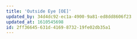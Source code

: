 ```yaml
---
title: 'Outside Eye [OE]'
updated_by: 34d4dc92-ec1a-4900-9a81-ed8dd8606f23
updated_at: 1610545698
id: 2ff36645-631d-4169-8732-19fe02db35a1
---
```

